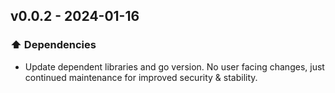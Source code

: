 ## v0.0.2 - 2024-01-16

### ⬆️ Dependencies

- Update dependent libraries and go version. No user facing changes, just continued maintenance for improved security & stability.
